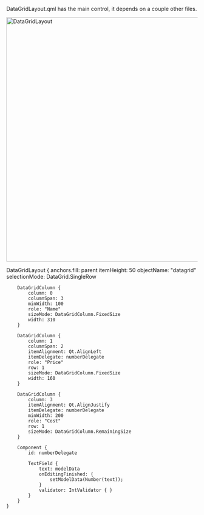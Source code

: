 DataGridLayout.qml has the main control, it depends on a couple other files.

<img width="642" alt="DataGridLayout" src="https://series6147.com/imgs/2017_08_20_10_37_23_DataGridLayout.png">

DataGridLayout {
        anchors.fill: parent
        itemHeight: 50
        objectName: "datagrid"
        selectionMode: DataGrid.SingleRow

        DataGridColumn {
            column: 0
            columnSpan: 3
            minWidth: 100
            role: "Name"
            sizeMode: DataGridColumn.FixedSize
            width: 310
        }

        DataGridColumn {
            column: 1
            columnSpan: 2
            itemAlignment: Qt.AlignLeft
            itemDelegate: numberDelegate
            role: "Price"
            row: 1
            sizeMode: DataGridColumn.FixedSize
            width: 160
        }

        DataGridColumn {
            column: 3
            itemAlignment: Qt.AlignJustify
            itemDelegate: numberDelegate
            minWidth: 200
            role: "Cost"
            row: 1
            sizeMode: DataGridColumn.RemainingSize
        }

        Component {
            id: numberDelegate

            TextField {
                text: modelData
                onEditingFinished: {
                    setModelData(Number(text));
                }
                validator: IntValidator { }
            }
        }
    }
